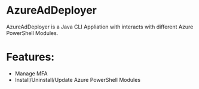 # AzureAdDeployer

AzureAdDeployer is a Java CLI Appliation with interacts with different Azure PowerShell Modules.

# Features:
- Manage MFA
- Install/Uninstall/Update Azure PowerShell Modules
